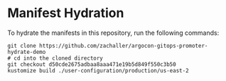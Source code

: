 # Manifest Hydration

To hydrate the manifests in this repository, run the following commands:

```shell
git clone https://github.com/zachaller/argocon-gitops-promoter-hydrate-demo
# cd into the cloned directory
git checkout d50cde2675adbaa8aaa471e19b5d849f550c3b50
kustomize build ./user-configuration/production/us-east-2
```
